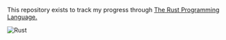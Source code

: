 This repository exists to track my progress through [The Rust Programming Language.](https://doc.rust-lang.org/book/)

![Rust](https://img.shields.io/badge/rust-%23000000.svg?style=for-the-badge&logo=rust&logoColor=white)
